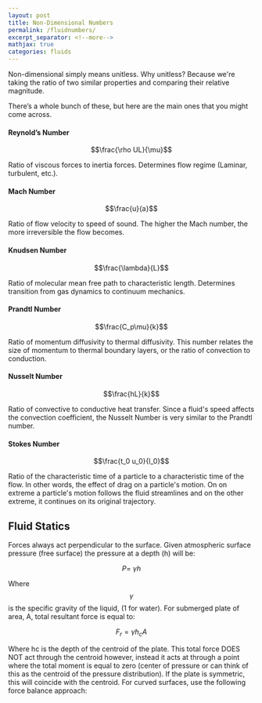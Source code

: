 ```yaml
---
layout: post
title: Non-Dimensional Numbers
permalink: /fluidnumbers/
excerpt_separator: <!--more-->
mathjax: true
categories: fluids
---
```


Non-dimensional simply means unitless. Why unitless? Because we're taking the ratio of two similar properties and comparing their relative magnitude. 

There’s a whole bunch of these, but here are the main ones that you might come across. 

<!--more-->

#### Reynold’s Number

$$\frac{\rho UL}{\mu}$$	

Ratio of viscous forces to inertia forces. Determines flow regime (Laminar, turbulent, etc.).

#### Mach Number

$$\frac{u}{a}$$

Ratio of flow velocity to speed of sound. The higher the Mach number, the more irreversible the flow becomes.

#### Knudsen Number	

$$\frac{\lambda}{L}$$	

Ratio of molecular mean free path to characteristic length. Determines transition from gas dynamics to continuum mechanics.

#### Prandtl Number	

$$\frac{C_p\mu}{k}$$	

Ratio of momentum diffusivity to thermal diffusivity. This number relates the size of momentum to thermal boundary layers, or the ratio of convection to conduction. 

#### Nusselt Number		

$$\frac{hL}{k}$$

Ratio of convective to conductive heat transfer. Since a fluid's speed affects the convection coefficient, the Nusselt Number is very similar to the Prandtl number.


#### Stokes Number	

$$\frac{t_0 u_0}{l_0}$$

Ratio of the characteristic time of a particle to a characteristic time of the flow. In other words, the effect of drag on a particle's motion. On on extreme a particle's motion follows the fluid streamlines and on the other extreme, it continues on its original trajectory. 



## Fluid Statics

Forces always act perpendicular to the surface. Given atmospheric surface pressure (free surface) the pressure at a depth (h) will be:

$$P=\ \gamma h$$

Where $$\gamma$$ is the specific gravity of the liquid, (1 for water). For submerged plate of area, A, total resultant force is equal to:

$$F_r=\gamma h_cA$$

Where hc is the depth of the centroid of the plate. This total force DOES NOT act through the centroid however, instead it acts at through a point where the total moment is equal to zero (center of pressure or can think of this as the centroid of the pressure distribution). If the plate is symmetric, this will coincide with the centroid. 
For curved surfaces, use the following force balance approach: